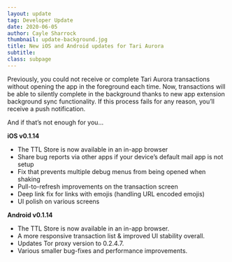 ```yaml
---
layout: update
tag: Developer Update
date: 2020-06-05
author: Cayle Sharrock
thumbnail: update-background.jpg
title: New iOS and Android updates for Tari Aurora
subtitle:
class: subpage
---
```


Previously, you could not receive or complete Tari Aurora transactions without opening the app in the foreground each time. Now, transactions will be able to silently complete in the background thanks to new app extension background sync functionality. If this process fails for any reason, you’ll receive a push notification.

And if that’s not enough for you…

**iOS v0.1.14**

- The TTL Store is now available in an in-app browser
- Share bug reports via other apps if your device’s default mail app is not setup
- Fix that prevents multiple debug menus from being opened when shaking
- Pull-to-refresh improvements on the transaction screen
- Deep link fix for links with emojis (handling URL encoded emojis)
- UI polish on various screens

**Android v0.1.14**

- The TTL Store is now available in an in-app browser.
- A more responsive transaction list & improved UI stability overall.
- Updates Tor proxy version to 0.2.4.7.
- Various smaller bug-fixes and performance improvements.
